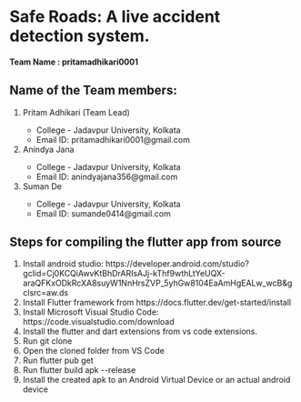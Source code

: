# Safe Roads: A live accident detection system.

<h4>Team Name :  pritamadhikari0001</h4>

<h2>Name of the Team members:</h2>
<ol>
<li> Pritam Adhikari (Team Lead) </li>
<ul>
  <li>College - Jadavpur University, Kolkata</li>
  <li>Email ID: pritamadhikari0001@gmail.com </li>
</ul>
</li>

<li> Anindya Jana </li>
<ul>
  <li>College - Jadavpur University, Kolkata</li>
  <li>Email ID: anindyajana356@gmail.com</li>
</ul>
</li>

<li> Suman De </li>
<ul>
  <li>College - Jadavpur University, Kolkata</li>
  <li>Email ID: sumande0414@gmail.com </li>
</ul>
</li> 
</ol>
 

<h2>Steps for compiling the flutter app from source</h2>
<ol>
<li> Install android studio: https://developer.android.com/studio?gclid=Cj0KCQiAwvKtBhDrARIsAJj-kThf9wthLtYeUQX-araQFKxODkRcXA8suyW1NnHrsZVP_5yhGw8104EaAmHgEALw_wcB&gclsrc=aw.ds </li>
<li> Install Flutter framework from https://docs.flutter.dev/get-started/install</li> 
<li> Install Microsoft Visual Studio Code: https://code.visualstudio.com/download</li> 
<li> Install the flutter and dart extensions from vs code extensions.</li> 
<li> Run  git clone <Github-Link></li>
<li> Open the cloned folder from VS Code</li>
<li> Run  flutter pub get </li>
<li> Run  flutter build apk --release </li>
<li> Install the created apk to an Android Virtual Device or an actual android device</li>
</ol>


